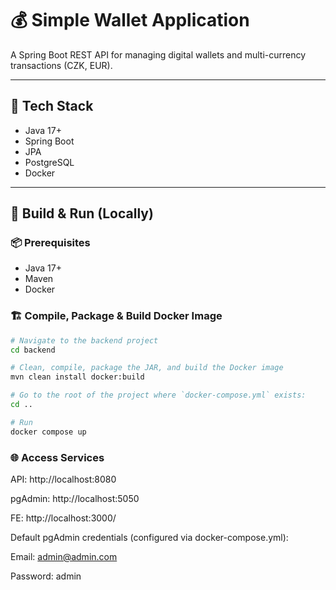 # 💰 Simple Wallet Application

A Spring Boot REST API for managing digital wallets and multi-currency transactions (CZK, EUR).

---

## 🔧 Tech Stack

- Java 17+
- Spring Boot
- JPA
- PostgreSQL
- Docker

---

## 🚀 Build & Run (Locally)

### 📦 Prerequisites

- Java 17+
- Maven
- Docker

### 🏗️ Compile, Package & Build Docker Image

```bash
# Navigate to the backend project
cd backend
```

```bash
# Clean, compile, package the JAR, and build the Docker image
mvn clean install docker:build
```

```bash
# Go to the root of the project where `docker-compose.yml` exists:
cd ..
```

```bash
# Run
docker compose up
```

### 🌐 Access Services

API: http://localhost:8080

pgAdmin: http://localhost:5050

FE: http://localhost:3000/

Default pgAdmin credentials (configured via docker-compose.yml):

Email: admin@admin.com

Password: admin
